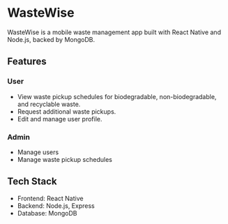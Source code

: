 # WasteWise

WasteWise is a mobile waste management app built with React Native and Node.js, backed by MongoDB.

## Features

### User
- View waste pickup schedules for biodegradable, non-biodegradable, and recyclable waste.
- Request additional waste pickups.
- Edit and manage user profile.

### Admin
- Manage users 
- Manage waste pickup schedules 

## Tech Stack

- Frontend: React Native  
- Backend: Node.js, Express  
- Database: MongoDB
